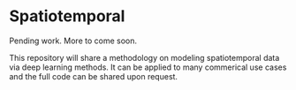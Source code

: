 # Spatiotemporal

Pending work. More to come soon.

This repository will share a methodology on modeling spatiotemporal data via deep learning methods. It can be applied to many commerical use cases and the full code can be shared upon request. 
